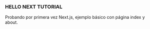 ### HELLO NEXT TUTORIAL

Probando por primera vez Next.js, ejemplo básico con página index y about.
